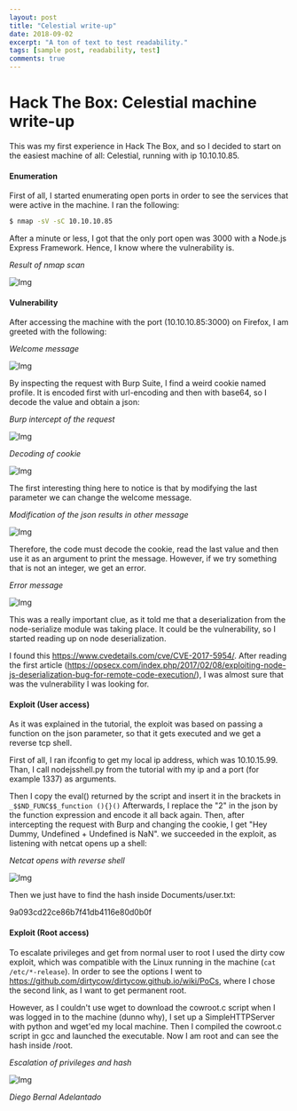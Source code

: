 ```yaml
---
layout: post
title: "Celestial write-up"
date: 2018-09-02
excerpt: "A ton of text to test readability."
tags: [sample post, readability, test]
comments: true
---
```


# Hack The Box: Celestial machine write-up

This was my first experience in Hack The Box, and so I decided to start on the easiest machine of all: Celestial, running with ip 10.10.10.85.

#### Enumeration

First of all, I started enumerating open ports in order to see the services that were active in the machine. I ran the following:

```sh
$ nmap -sV -sC 10.10.10.85
```

After a minute or less, I got that the only port open was 3000 with a Node.js Express Framework. Hence, I know where the vulnerability is.

*Result of nmap scan*

![Img](/assets/posts_details/Celestial/images/nmap.png "Img")

#### Vulnerability

After accessing the machine with the port (10.10.10.85:3000) on Firefox, I am greeted with the following:

*Welcome message*

![Img](/assets/posts_details/Celestial/images/1.png "Img")

By inspecting the request with Burp Suite, I find a weird cookie named profile. It is encoded first with url-encoding and then with base64, so I decode the value and obtain a json:

*Burp intercept of the request*

![Img](/assets/posts_details/Celestial/images/2.png "Img")

*Decoding of cookie*

![Img](/assets/posts_details/Celestial/images/3.png "Img")

The first interesting thing here to notice is that by modifying the last parameter we can change the welcome message.

*Modification of the json results in other message*

![Img](/assets/posts_details/Celestial/images/4.png "Img")

Therefore, the code must decode the cookie, read the last value and then use it as an argument to print the message. However, if we try something that is not an integer, we get an error.

*Error message*

![Img](/assets/posts_details/Celestial/images/Error.png "Img")

This was a really important clue, as it told me that a deserialization from the node-serialize module was taking place. It could be the vulnerability, so I started reading up on node deserialization.

I found this <https://www.cvedetails.com/cve/CVE-2017-5954/>. After reading the first article (<https://opsecx.com/index.php/2017/02/08/exploiting-node-js-deserialization-bug-for-remote-code-execution/>), I was almost sure that was the vulnerability I was looking for.

#### Exploit (User access)

As it was explained in the tutorial, the exploit was based on passing a function on the json parameter, so that it gets executed and we get a reverse tcp shell.

First of all, I ran ifconfig to get my local ip address, which was 10.10.15.99. Than, I call nodejsshell.py from the tutorial with my ip and a port (for example 1337) as arguments.

Then I copy the eval() returned by the script and insert it in the brackets in
``
_$$ND_FUNC$$_function (){}()
``
Afterwards, I replace the "2" in the json by the function expression and encode it all back again. Then, after intercepting the request with Burp and changing the cookie, I get "Hey Dummy, Undefined + Undefined is NaN". we succeeded in the exploit, as listening with netcat opens up a shell:

*Netcat opens with reverse shell*

![Img](/assets/posts_details/Celestial/images/5.png "Img")

Then we just have to find the hash inside Documents/user.txt:

9a093cd22ce86b7f41db4116e80d0b0f

#### Exploit (Root access)

To escalate privileges and get from normal user to root I used the dirty cow exploit, which was compatible with the Linux running in the machine (``cat /etc/*-release``). In order to see the options I went to <https://github.com/dirtycow/dirtycow.github.io/wiki/PoCs>, where I chose the second link, as I want to get permanent root.

However, as I couldn't use wget to download the cowroot.c script when I was logged in to the machine (dunno why), I set up a SimpleHTTPServer with python and wget'ed my local machine. Then I compiled the cowroot.c script in gcc and launched the executable. Now I am root and can see the hash inside /root.

*Escalation of privileges and hash*

![Img](/assets/posts_details/Celestial/images/6.png "Img")


*Diego Bernal Adelantado*
